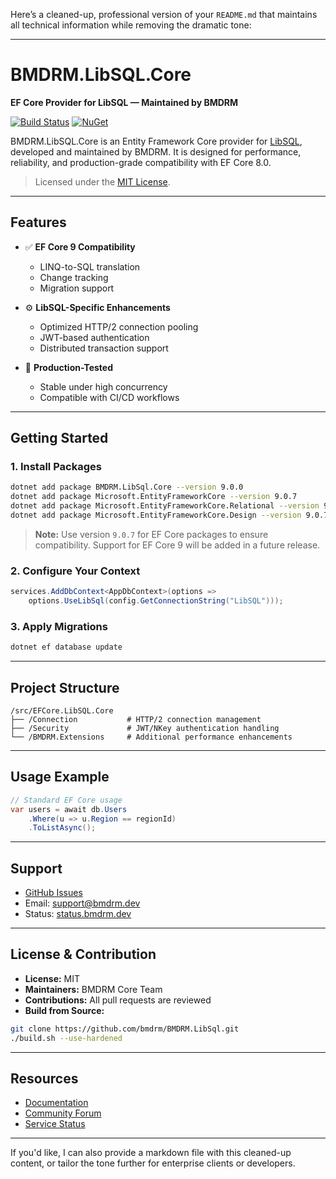 Here’s a cleaned-up, professional version of your `README.md` that maintains all technical information while removing the dramatic tone:

---

# BMDRM.LibSQL.Core

**EF Core Provider for LibSQL — Maintained by BMDRM**

[![Build Status](https://img.shields.io/azure-devops/build/dnceng-public/public/17/main)](https://dev.azure.com/dnceng-public/public/_build?definitionId=17)
[![NuGet](https://img.shields.io/nuget/v/BMDRM.LibSql.Core?label=BMDRM.LibSql.Core)](https://www.nuget.org/packages/BMDRM.LibSql.Core)

BMDRM.LibSQL.Core is an Entity Framework Core provider for [LibSQL](https://libsql.org/), developed and maintained by BMDRM. It is designed for performance, reliability, and production-grade compatibility with EF Core 8.0.

> Licensed under the [MIT License](LICENSE.txt).

---

## Features

* ✅ **EF Core 9 Compatibility**

  * LINQ-to-SQL translation
  * Change tracking
  * Migration support

* ⚙️ **LibSQL-Specific Enhancements**

  * Optimized HTTP/2 connection pooling
  * JWT-based authentication
  * Distributed transaction support

* 🧪 **Production-Tested**

  * Stable under high concurrency
  * Compatible with CI/CD workflows

---

## Getting Started

### 1. Install Packages

```bash
dotnet add package BMDRM.LibSql.Core --version 9.0.0
dotnet add package Microsoft.EntityFrameworkCore --version 9.0.7
dotnet add package Microsoft.EntityFrameworkCore.Relational --version 9.0.7
dotnet add package Microsoft.EntityFrameworkCore.Design --version 9.0.7
```

> **Note:** Use version `9.0.7` for EF Core packages to ensure compatibility. Support for EF Core 9 will be added in a future release.

### 2. Configure Your Context

```csharp
services.AddDbContext<AppDbContext>(options =>
    options.UseLibSql(config.GetConnectionString("LibSQL")));
```

### 3. Apply Migrations

```bash
dotnet ef database update
```

---

## Project Structure

```
/src/EFCore.LibSQL.Core
├── /Connection           # HTTP/2 connection management
├── /Security             # JWT/NKey authentication handling
└── /BMDRM.Extensions     # Additional performance enhancements
```

---

## Usage Example

```csharp
// Standard EF Core usage
var users = await db.Users
    .Where(u => u.Region == regionId)
    .ToListAsync();
```

---

## Support

* [GitHub Issues](https://github.com/bmdrm/efcore-libsql-core/issues)
* Email: [support@bmdrm.dev](mailto:support@bmdrm.dev)
* Status: [status.bmdrm.dev](https://status.bmdrm.dev)

---

## License & Contribution

* **License:** MIT
* **Maintainers:** BMDRM Core Team
* **Contributions:** All pull requests are reviewed
* **Build from Source:**

```bash
git clone https://github.com/bmdrm/BMDRM.LibSql.git
./build.sh --use-hardened
```

---

## Resources

* [Documentation](https://libsql.bmdrm.dev)
* [Community Forum](https://forum.bmdrm.dev)
* [Service Status](https://status.bmdrm.dev)

---

If you'd like, I can also provide a markdown file with this cleaned-up content, or tailor the tone further for enterprise clients or developers.
